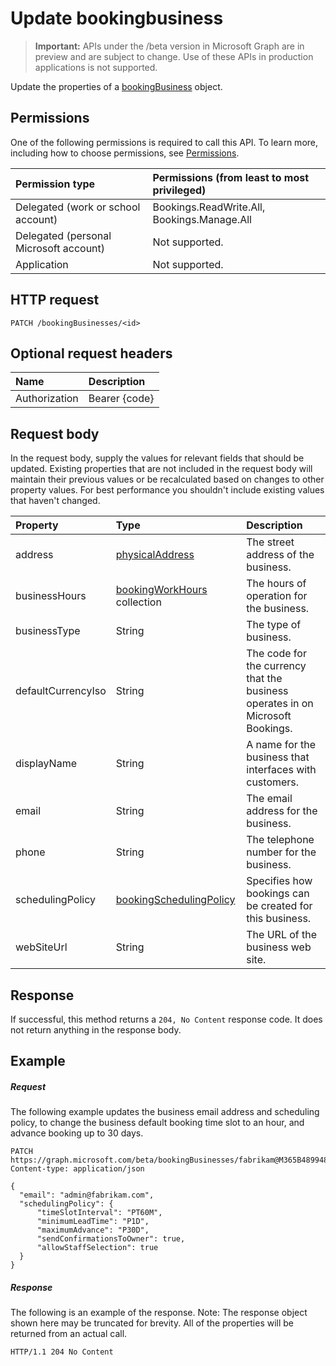# Update bookingbusiness

 > **Important:** APIs under the /beta version in Microsoft Graph are in preview and are subject to change. Use of these APIs in production applications is not supported.
 
Update the properties of a [bookingBusiness](../resources/bookingbusiness.md) object.
## Permissions
One of the following permissions is required to call this API. To learn more, including how to choose permissions, see [Permissions](/graph/permissions_reference).

|Permission type      | Permissions (from least to most privileged)              |
|:--------------------|:---------------------------------------------------------|
|Delegated (work or school account) |  Bookings.ReadWrite.All, Bookings.Manage.All   |
|Delegated (personal Microsoft account) | Not supported.   |
|Application | Not supported.  | 

## HTTP request
<!-- { "blockType": "ignored" } -->
```http
PATCH /bookingBusinesses/<id>
```
## Optional request headers
| Name       | Description|
|:-----------|:-----------|
| Authorization  | Bearer {code}|

## Request body
In the request body, supply the values for relevant fields that should be updated. Existing properties that are not included in the request body will maintain their previous values or be recalculated based on changes to other property values. For best performance you shouldn't include existing values that haven't changed.

| Property	   | Type	|Description|
|:---------------|:--------|:----------|
|address|[physicalAddress](../resources/physicaladdress.md)|The street address of the business.|
|businessHours|[bookingWorkHours](../resources/bookingworkhours.md) collection|The hours of operation for the business.|
|businessType|String|The type of business.|
|defaultCurrencyIso|String|The code for the currency that the business operates in on Microsoft Bookings.|
|displayName|String|A name for the business that interfaces with customers.|
|email|String|The email address for the business.|
|phone|String|The telephone number for the business.|
|schedulingPolicy|[bookingSchedulingPolicy](../resources/bookingschedulingpolicy.md)|Specifies how bookings can be created for this business.|
|webSiteUrl|String|The URL of the business web site.|

## Response
If successful, this method returns a `204, No Content` response code. It does not return anything in the response body.
## Example
##### Request
The following example updates the business email address and scheduling policy, to change the business default booking time slot to an hour, and advance booking up to 30 days.
<!-- {
  "blockType": "request",
  "name": "update_bookingbusiness"
}-->
```http
PATCH https://graph.microsoft.com/beta/bookingBusinesses/fabrikam@M365B489948.onmicrosoft.com
Content-type: application/json

{
  "email": "admin@fabrikam.com",
  "schedulingPolicy": {
      "timeSlotInterval": "PT60M",
      "minimumLeadTime": "P1D",
      "maximumAdvance": "P30D",
      "sendConfirmationsToOwner": true,
      "allowStaffSelection": true
  }
}
```
##### Response
The following is an example of the response. Note: The response object shown here may be truncated for brevity. All of the properties will be returned from an actual call.
<!-- {
  "blockType": "response",
  "truncated": true
} -->
```http
HTTP/1.1 204 No Content
```

<!-- uuid: 8fcb5dbc-d5aa-4681-8e31-b001d5168d79
2015-10-25 14:57:30 UTC -->
<!-- {
  "type": "#page.annotation",
  "description": "Update bookingbusiness",
  "keywords": "",
  "section": "documentation",
  "tocPath": ""
}-->